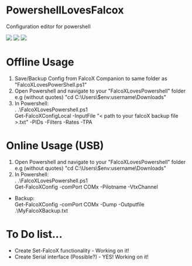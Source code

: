 # PowershellLovesFalcox
Configuration editor for powershell

<img src='https://github.com/tedelm/PowershellFalcox/blob/master/img/GetOnline.PNG'>
<img src='https://github.com/tedelm/PowershellFalcox/blob/master/img/GetLocal.PNG'>
<img src='https://github.com/tedelm/PowershellFalcox/blob/master/img/GetBackup.PNG'>

# Offline Usage
1. Save/Backup Config from FalcoX Companion to same folder as "FalcoXLovesPowerShell.ps1"
2. Open Powershell and navigate to your "FalcoXLovesPowershell" folder </br> e.g (without quotes) "cd C:\Users\\$env:username\Downloads\"
3. In Powershell:</br>
. .\FalcoXLovesPowershell.ps1</br>
Get-FalcoXConfigLocal -InputFile "< path to your falcoX backup file >.txt"  -PIDs -Filters -Rates -TPA</br>

# Online Usage (USB)
1. Open Powershell and navigate to your "FalcoXLovesPowershell" folder </br> e.g (without quotes) "cd C:\Users\\$env:username\Downloads\"
2. In Powershell:</br>
. .\FalcoXLovesPowershell.ps1</br>
Get-FalcoXConfig -comPort COMx -Pilotname -VtxChannel

- Backup:</br>
Get-FalcoXConfig -comPort COMx -Dump -Outputfile .\MyFalcoXBackup.txt


# To Do list...
* Create Set-FalcoX functionality - Working on it!
* Create Serial interface (Possible?) - YES! Working on it!
